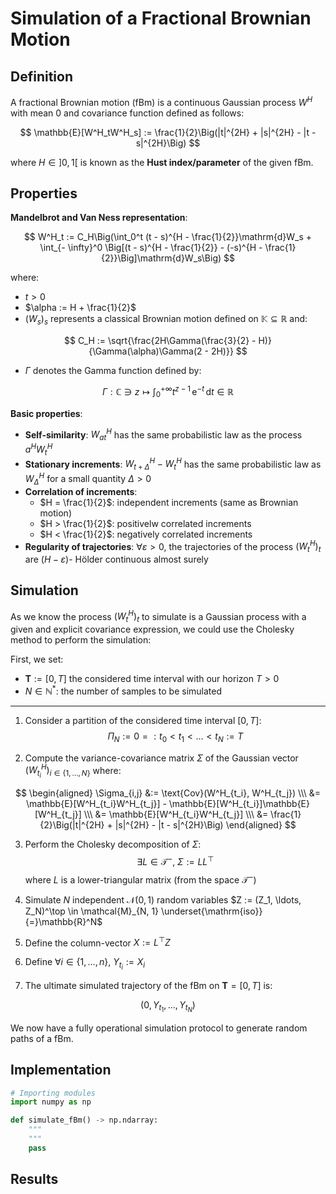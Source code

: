 # Simulation of a Fractional Brownian Motion


## Definition

A fractional Brownian motion (fBm) is a continuous Gaussian process $W^H$ with mean $0$ and covariance function defined as follows:


$$
\mathbb{E}[W^H_tW^H_s] := \frac{1}{2}\Big(|t|^{2H} + |s|^{2H} - |t - s|^{2H}\Big)
$$

where $H \in \left]0, 1\right[$ is known as the **Hust index/parameter** of the given fBm.

## Properties

**Mandelbrot and Van Ness representation**:

$$
W^H_t := C_H\Big(\int_0^t (t - s)^{H - \frac{1}{2}}\mathrm{d}W_s + \int_{- \infty}^0 \Big[(t - s)^{H - \frac{1}{2}} - (-s)^{H - \frac{1}{2}}\Big]\mathrm{d}W_s\Big)
$$

where:
- $t > 0$
- $\alpha := H + \frac{1}{2}$
- $(W_s)_s$ represents a classical Brownian motion defined on $\mathbb{K} \subseteq \mathbb{R}$ and:

$$
C_H := \sqrt{\frac{2H\Gamma(\frac{3}{2} - H)}{\Gamma(\alpha)\Gamma(2 - 2H)}}
$$

- $\Gamma$ denotes the Gamma function defined by:

$$\Gamma : \mathbb{C} \ni z \longmapsto \int _{0}^{+\infty }t^{z-1}\,\mathrm {e} ^{-t}\,\mathrm {d} t \in \mathbb{R}$$


**Basic properties**:

- **Self-similarity**: $W^H_{at}$ has the same probabilistic law as the process $a^HW^H_t$
- **Stationary increments**: $W^H_{t + \Delta} - W^H_t$ has the same probabilistic law as $W^H_\Delta$ for a small quantity $\Delta > 0$
- **Correlation of increments**:
    - $H = \frac{1}{2}$: independent increments (same as Brownian motion)
    - $H > \frac{1}{2}$: positivelw correlated increments
    - $H < \frac{1}{2}$: negatively correlated increments
- **Regularity of trajectories**: $\forall \varepsilon > 0$, the trajectories of the process $(W^H_t)_t$ are $(H - \varepsilon)$- Hölder continuous almost surely

## Simulation


As we know the process $(W^H_t)_t$ to simulate is a Gaussian process with a given and explicit covariance expression, we could use the Cholesky method to perform the simulation:



First, we set:
- $\mathbf{T} := \left[0, T\right]$ the considered time interval with our horizon $T > 0$
- $N \in \mathbb{N}^*$: the number of samples to be simulated

---

1. Consider a partition of the considered time interval $\left[0, T\right]$: $$\Pi_N := 0 =: t_0 < t_1 < \ldots < t_N := T $$

2. Compute the variance-covariance matrix $\Sigma$ of the Gaussian vector $(W^H_{t_i})_{i \in \lbrace 1, \ldots, N\rbrace}$ where:

$$
\begin{aligned}
\Sigma_{i,j} &:= \text{Cov}(W^H_{t_i}, W^H_{t_j}) \\\ 
&= \mathbb{E}[W^H_{t_i}W^H_{t_j}] - \mathbb{E}[W^H_{t_i}]\mathbb{E}[W^H_{t_j}] \\\ 
&= \mathbb{E}[W^H_{t_i}W^H_{t_j}] \\\ 
&= \frac{1}{2}\Big(|t|^{2H} + |s|^{2H} - |t - s|^{2H}\Big)
\end{aligned}
$$

3. Perform the Cholesky decomposition of $\Sigma$:
$$
\exists L \in \mathcal{T}^-, \ \Sigma := LL^\top
$$
where $L$ is a lower-triangular matrix (from the space $\mathcal{T}^-$)

4. Simulate $N$ independent $\mathcal{N}(0, 1)$ random variables $Z := (Z_1, \ldots, Z_N)^\top \in \mathcal{M}_{N, 1} \underset{\mathrm{iso}}{=}\mathbb{R}^N$

5. Define the column-vector $X := L^\top Z$

6. Define $\forall i \in \lbrace 1, \ldots, n \rbrace, \ Y_{t_i} := X_i$

7. The ultimate simulated trajectory of the fBm on $\mathbf{T} = \left[0, T\right]$ is:

$$
(0, Y_{t_1}, \ldots, Y_{t_N})
$$


We now have a fully operational simulation protocol to generate random paths of a fBm.


## Implementation

```python
# Importing modules 
import numpy as np
```

```python
def simulate_fBm() -> np.ndarray:
    """
    """
    pass
```

## Results
